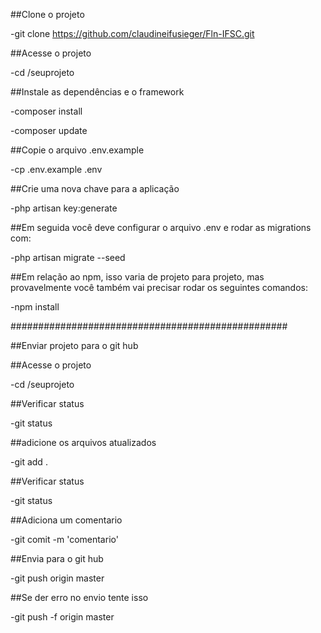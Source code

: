 ##Clone o projeto

-git clone https://github.com/claudineifusieger/Fln-IFSC.git

##Acesse o projeto

-cd /seuprojeto

##Instale as dependências e o framework

-composer install 

-composer update

##Copie o arquivo .env.example

-cp .env.example .env

##Crie uma nova chave para a aplicação

-php artisan key:generate

##Em seguida você deve configurar o arquivo .env e rodar as migrations com:

-php artisan migrate --seed

##Em relação ao npm, isso varia de projeto para projeto, mas provavelmente você também vai precisar rodar os seguintes comandos:

-npm install

##################################################

##Enviar projeto para o git hub

##Acesse o projeto

-cd /seuprojeto

##Verificar status

-git status

##adicione os arquivos atualizados

-git add .

##Verificar status

-git status

##Adiciona um comentario

-git comit -m 'comentario'

##Envia para o git hub

-git push origin master   

##Se der erro no envio tente isso

-git push -f origin master